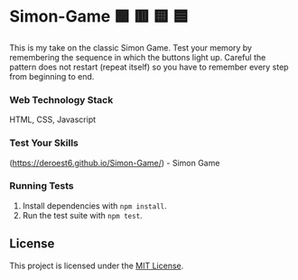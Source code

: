 # Simon-Game 🟩 🟥  🟨  🟦  

This is my take on the classic Simon Game. Test your memory by remembering the sequence in which the buttons light up. Careful the pattern does not restart (repeat itself) so you have to remember every step from beginning to end.

### Web Technology Stack
HTML, CSS, Javascript

### Test Your Skills
(https://deroest6.github.io/Simon-Game/) - Simon Game

### Running Tests

1. Install dependencies with `npm install`.
2. Run the test suite with `npm test`.

## License

This project is licensed under the [MIT License](LICENSE).
